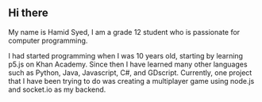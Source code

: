 ## Hi there
My name is Hamid Syed, I am a grade 12 student who is passionate for computer programming.

I had started programming when I was 10 years old, starting by learning p5.js on Khan Academy. Since then I have learned many other languages such as Python, Java, Javascript, C#, and GDscript.
Currently, one project that I have been trying to do was creating a multiplayer game using node.js and socket.io as my backend.

<!--
**Nawab-AS/Nawab-AS** is a ✨ _special_ ✨ repository because its `README.md` (this file) appears on your GitHub profile.

Here are some ideas to get you started:

- 🔭 I’m currently working on ...
- 🌱 I’m currently learning ...
- 👯 I’m looking to collaborate on ...
- 🤔 I’m looking for help with ...
- 💬 Ask me about ...
- 📫 How to reach me: ...
- 😄 Pronouns: ...
- ⚡ Fun fact: ...
-->
